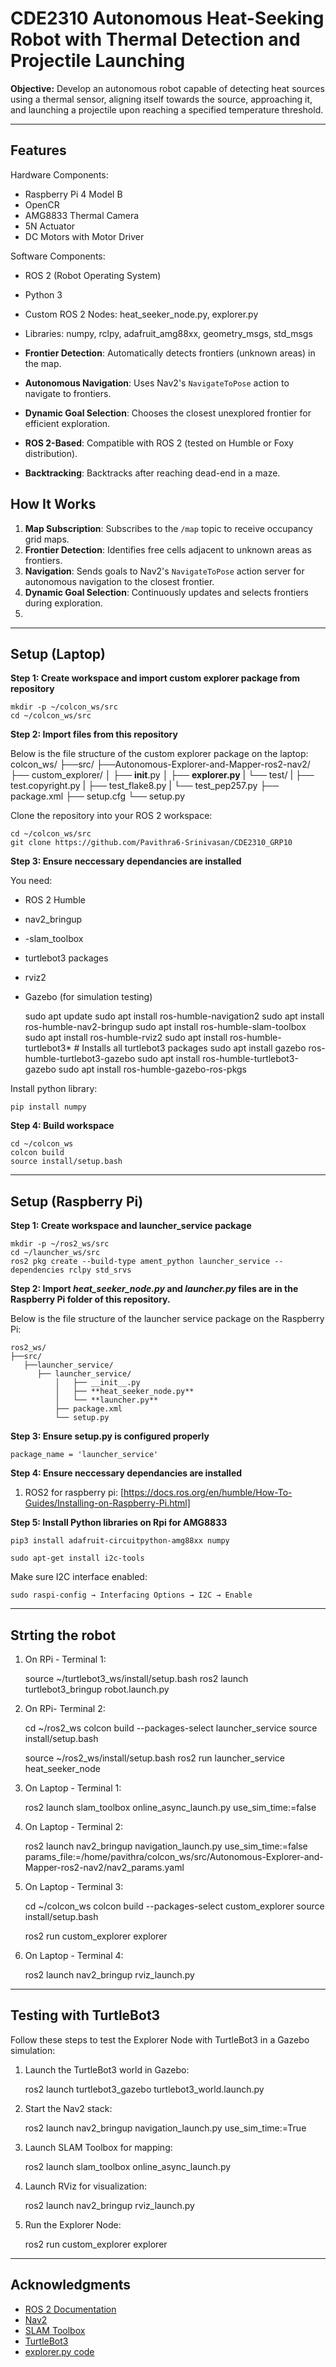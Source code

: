 # CDE2310 Autonomous Heat-Seeking Robot with Thermal Detection and Projectile Launching

**Objective:** Develop an autonomous robot capable of detecting heat sources using a thermal sensor, aligning itself towards the source, approaching it, and launching a projectile upon reaching a specified temperature threshold.

---

## Features

Hardware Components:

- Raspberry Pi 4 Model B
- OpenCR
- AMG8833 Thermal Camera
- 5N Actuator
- DC Motors with Motor Driver

Software Components:
- ROS 2 (Robot Operating System)
- Python 3
- Custom ROS 2 Nodes: heat_seeker_node.py, explorer.py
- Libraries: numpy, rclpy, adafruit_amg88xx, geometry_msgs, std_msgs

- **Frontier Detection**: Automatically detects frontiers (unknown areas) in the map.
- **Autonomous Navigation**: Uses Nav2's `NavigateToPose` action to navigate to frontiers.
- **Dynamic Goal Selection**: Chooses the closest unexplored frontier for efficient exploration.
- **ROS 2-Based**: Compatible with ROS 2 (tested on Humble or Foxy distribution).
- **Backtracking**: Backtracks after reaching dead-end in a maze.

## How It Works

1. **Map Subscription**: Subscribes to the `/map` topic to receive occupancy grid maps.
2. **Frontier Detection**: Identifies free cells adjacent to unknown areas as frontiers.
3. **Navigation**: Sends goals to Nav2's `NavigateToPose` action server for autonomous navigation to the closest frontier.
4. **Dynamic Goal Selection**: Continuously updates and selects frontiers during exploration.
5. 
---

## Setup (Laptop)

**Step 1: Create workspace and import custom explorer package from repository**

    mkdir -p ~/colcon_ws/src
    cd ~/colcon_ws/src

**Step 2: Import files from this repository**

Below is the file structure of the custom explorer package on the laptop:
    colcon_ws/
    ├──src/
       ├──Autonomous-Explorer-and-Mapper-ros2-nav2/
          ├── custom_explorer/
              │   ├── __init__.py
              │   ├── **explorer.py**
              |   └── test/
              |       ├── test.copyright.py
              |       ├── test_flake8.py
              |       └── test_pep257.py
              ├── package.xml
              ├── setup.cfg
              └── setup.py

Clone the repository into your ROS 2 workspace:

    cd ~/colcon_ws/src
    git clone https://github.com/Pavithra6-Srinivasan/CDE2310_GRP10

**Step 3: Ensure neccessary dependancies are installed**

You need:
- ROS 2 Humble
- nav2_bringup
- -slam_toolbox
- turtlebot3 packages
- rviz2
- Gazebo (for simulation testing)

    sudo apt update
    sudo apt install ros-humble-navigation2
    sudo apt install ros-humble-nav2-bringup
    sudo apt install ros-humble-slam-toolbox
    sudo apt install ros-humble-rviz2
    sudo apt install ros-humble-turtlebot3*  # Installs all turtlebot3 packages
    sudo apt install gazebo ros-humble-turtlebot3-gazebo
    sudo apt install ros-humble-turtlebot3-gazebo
    sudo apt install ros-humble-gazebo-ros-pkgs

Install python library:

    pip install numpy

**Step 4: Build workspace**

    cd ~/colcon_ws
    colcon build
    source install/setup.bash

---

## Setup (Raspberry Pi)

**Step 1: Create workspace and launcher_service package**

    mkdir -p ~/ros2_ws/src
    cd ~/launcher_ws/src
    ros2 pkg create --build-type ament_python launcher_service --dependencies rclpy std_srvs

**Step 2: Import *heat_seeker_node.py* and *launcher.py* files are in the Raspberry Pi folder of this repository.**

Below is the file structure of the launcher service package on the Raspberry Pi:

    ros2_ws/
    ├──src/
       ├──launcher_service/
          ├── launcher_service/
              │   ├── __init__.py
              │   ├── **heat_seeker_node.py**
              │   └── **launcher.py**
              ├── package.xml
              └── setup.py

**Step 3: Ensure setup.py is configured properly**

    package_name = 'launcher_service'

**Step 4: Ensure neccessary dependancies are installed**

1. ROS2 for raspberry pi: [https://docs.ros.org/en/humble/How-To-Guides/Installing-on-Raspberry-Pi.html]

**Step 5: Install Python libraries on Rpi for AMG8833**

    pip3 install adafruit-circuitpython-amg88xx numpy
    
    sudo apt-get install i2c-tools

Make sure I2C interface enabled:

    sudo raspi-config → Interfacing Options → I2C → Enable

---

## Strting the robot

1. On RPi - Terminal 1:

    source ~/turtlebot3_ws/install/setup.bash
    ros2 launch turtlebot3_bringup robot.launch.py

2. On RPi- Terminal 2:

    cd ~/ros2_ws
    colcon build --packages-select launcher_service
    source install/setup.bash

    source ~/ros2_ws/install/setup.bash
    ros2 run launcher_service heat_seeker_node

3. On Laptop - Terminal 1:

    ros2 launch slam_toolbox online_async_launch.py use_sim_time:=false

4. On Laptop - Terminal 2:

    ros2 launch nav2_bringup navigation_launch.py use_sim_time:=false params_file:=/home/pavithra/colcon_ws/src/Autonomous-Explorer-and-Mapper-ros2-nav2/nav2_params.yaml

5. On Laptop - Terminal 3:

    cd ~/colcon_ws
    colcon build --packages-select custom_explorer
    source install/setup.bash

    ros2 run custom_explorer explorer

5. On Laptop - Terminal 4:

    ros2 launch nav2_bringup rviz_launch.py

---

## Testing with TurtleBot3

Follow these steps to test the Explorer Node with TurtleBot3 in a Gazebo simulation:

1. Launch the TurtleBot3 world in Gazebo:

    ros2 launch turtlebot3_gazebo turtlebot3_world.launch.py

2. Start the Nav2 stack:

    ros2 launch nav2_bringup navigation_launch.py use_sim_time:=True

3. Launch SLAM Toolbox for mapping:

    ros2 launch slam_toolbox online_async_launch.py

4. Launch RViz for visualization:

    ros2 launch nav2_bringup rviz_launch.py

5. Run the Explorer Node:

    ros2 run custom_explorer explorer

---

## Acknowledgments

- [ROS 2 Documentation](https://docs.ros.org/en/rolling/index.html)
- [Nav2](https://navigation.ros.org/)
- [SLAM Toolbox](https://github.com/SteveMacenski/slam_toolbox)
- [TurtleBot3](https://www.turtlebot.com/)
- [explorer.py code](https://github.com/AniArka/Autonomous-Explorer-and-Mapper-ros2-nav2)
